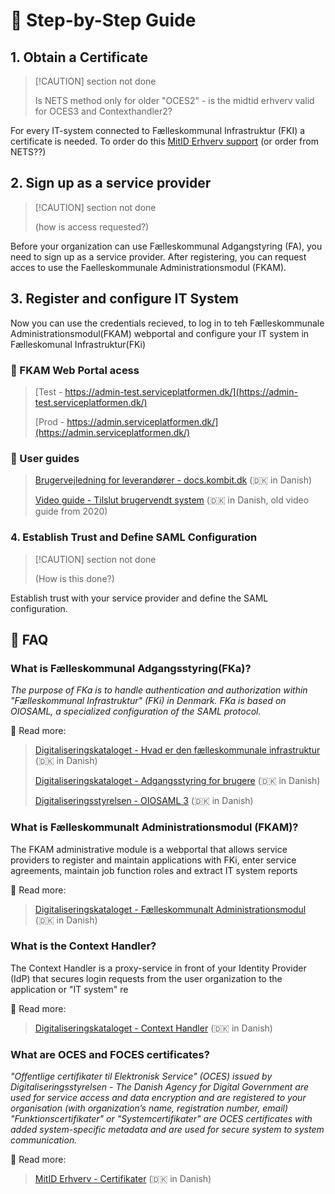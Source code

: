 # 👣 Step-by-Step Guide

## 1. Obtain a Certificate

> [!CAUTION] section not done
>
>Is NETS method only for older "OCES2" - is the midtid erhverv valid for OCES3 and Contexthandler2?

For every IT-system connected to Fælleskommunal Infrastruktur (FKI) a certificate is needed. To order do this [MitID Erhverv support](https://mitid-erhverv.dk/support/vejledning/anvendelse/brugeradministrator/certifikater/bestil-et-organisationscertifikat/) (or order from NETS??)

## 2. Sign up as a service provider

> [!CAUTION] section not done
>
> (how is access requested?)

Before your organization can use Fælleskommunal Adgangstyring (FA), you need to sign up as a service provider. After registering, you can request acces to use the Faelleskommunale Administrationsmodul (FKAM).

## 3. Register and configure IT System

Now you can use the credentials recieved, to log in to teh Fælleskommunale Administrationsmodul(FKAM) webportal and configure your IT system in Fælleskomunal Infrastruktur(FKi)

### 🔗 FKAM Web Portal acess

> [Test - https://admin-test.serviceplatformen.dk/](https://admin-test.serviceplatformen.dk/)
>
> [Prod - https://admin.serviceplatformen.dk/](https://admin.serviceplatformen.dk/)

### 📖 User guides

> [Brugervejledning for
> leverandører - docs.kombit.dk](https://docs.kombit.dk/id/3921b1af "docs.kombit.dk") (🇩🇰 in Danish)
>
> [Video guide - Tilslut brugervendt system](https://vimeo.com/484429700#t=187s "vimeo.com") (🇩🇰 in Danish, old video guide from 2020)

### 4. Establish Trust and Define SAML Configuration

> [!CAUTION] section not done
>
>(How is this done?)

Establish trust with your service provider and define the SAML configuration.

## 💬 FAQ

### What is Fælleskommunal Adgangsstyring(FKa)?

*The purpose of FKa is to handle authentication and authorization within "Fælleskommunal Infrastruktur" (FKi) in Denmark.
FKa is based on OIOSAML, a specialized configuration of the SAML protocol.*

📖 Read more:

> [Digitaliseringskataloget - Hvad er den fælleskommunale infrastruktur](https://digitaliseringskataloget.dk/om-den-f%C3%A6lleskommunale-infrastruktur "digitaliseringskataloget.dk") (🇩🇰 in Danish)
>
> [Digitaliseringskataloget - Adgangsstyring for brugere](https://digitaliseringskataloget.dk/l%C3%B8sninger/adgangsstyring-brugere "digitaliseringskataloget.dk") (🇩🇰 in Danish)
>
> [Digitaliseringsstyrelsen - OIOSAML 3](https://digst.dk/it-loesninger/nemlog-in/anvendelse/oiosaml-3/ "digst.dk") (🇩🇰 in Danish)

### What is Fælleskommunalt Administrationsmodul (FKAM)?

The FKAM administrative module is a webportal that allows service providers to register and maintain applications with FKi, enter service agreements, maintain job function roles and extract IT system reports

📖 Read more:

> [Digitaliseringskataloget - Fælleskommunalt Administrationsmodul](https://digitaliseringskataloget.dk/l%C3%B8sninger/administrationsmodul "digitaliseringskataloget.dk") (🇩🇰 in Danish)

### What is the Context Handler?

The Context Handler is a proxy-service in front of your Identity Provider (IdP) that secures login requests from the user organization to the application or "IT system" re

📖 Read more:

> [Digitaliseringskataloget - Context Handler](https://digitaliseringskataloget.dk/l%C3%B8sninger/adgangsstyring-brugere#ContextHandler "digitaliseringskataloget.dk") (🇩🇰 in Danish)

### What are OCES and FOCES certificates?

*"Offentlige certifikater til Elektronisk Service" (OCES) issued by Digitaliseringsstyrelsen - The Danish Agency for Digital Government  are used for service access and data encryption and are registered to your organisation (with organization’s name, registration number, email)
"Funktionscertifikater" or "Systemcertifikater" are OCES certificates with added system-specific metadata and are used for secure system to system communication.*

📖 Read more:

> [MitID Erhverv - Certifikater](https://mitid-erhverv.dk/avanceret/certifikater/ "MitID Erhverv") (🇩🇰 in Danish)

